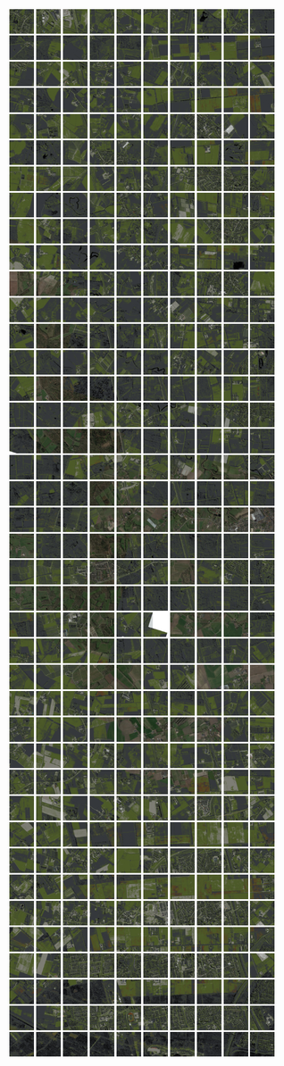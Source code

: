 <html>
<div>
<img src="https://github.com/HakkaTjakka/NL_TILE_MAP/blob/main/18/619/-1033/r.6190.-10330.png" height="44" width="44">
<img src="https://github.com/HakkaTjakka/NL_TILE_MAP/blob/main/18/619/-1033/r.6191.-10330.png" height="44" width="44">
<img src="https://github.com/HakkaTjakka/NL_TILE_MAP/blob/main/18/619/-1033/r.6192.-10330.png" height="44" width="44">
<img src="https://github.com/HakkaTjakka/NL_TILE_MAP/blob/main/18/619/-1033/r.6193.-10330.png" height="44" width="44">
<img src="https://github.com/HakkaTjakka/NL_TILE_MAP/blob/main/18/619/-1033/r.6194.-10330.png" height="44" width="44">
<img src="https://github.com/HakkaTjakka/NL_TILE_MAP/blob/main/18/619/-1033/r.6195.-10330.png" height="44" width="44">
<img src="https://github.com/HakkaTjakka/NL_TILE_MAP/blob/main/18/619/-1033/r.6196.-10330.png" height="44" width="44">
<img src="https://github.com/HakkaTjakka/NL_TILE_MAP/blob/main/18/619/-1033/r.6197.-10330.png" height="44" width="44">
<img src="https://github.com/HakkaTjakka/NL_TILE_MAP/blob/main/18/619/-1033/r.6198.-10330.png" height="44" width="44">
<img src="https://github.com/HakkaTjakka/NL_TILE_MAP/blob/main/18/619/-1033/r.6199.-10330.png" height="44" width="44">
<img src="https://github.com/HakkaTjakka/NL_TILE_MAP/blob/main/18/620/-1033/r.6200.-10330.png" height="44" width="44">
<img src="https://github.com/HakkaTjakka/NL_TILE_MAP/blob/main/18/620/-1033/r.6201.-10330.png" height="44" width="44">
<img src="https://github.com/HakkaTjakka/NL_TILE_MAP/blob/main/18/620/-1033/r.6202.-10330.png" height="44" width="44">
<img src="https://github.com/HakkaTjakka/NL_TILE_MAP/blob/main/18/620/-1033/r.6203.-10330.png" height="44" width="44">
<img src="https://github.com/HakkaTjakka/NL_TILE_MAP/blob/main/18/620/-1033/r.6204.-10330.png" height="44" width="44">
<img src="https://github.com/HakkaTjakka/NL_TILE_MAP/blob/main/18/620/-1033/r.6205.-10330.png" height="44" width="44">
<img src="https://github.com/HakkaTjakka/NL_TILE_MAP/blob/main/18/620/-1033/r.6206.-10330.png" height="44" width="44">
<img src="https://github.com/HakkaTjakka/NL_TILE_MAP/blob/main/18/620/-1033/r.6207.-10330.png" height="44" width="44">
<img src="https://github.com/HakkaTjakka/NL_TILE_MAP/blob/main/18/620/-1033/r.6208.-10330.png" height="44" width="44">
<img src="https://github.com/HakkaTjakka/NL_TILE_MAP/blob/main/18/620/-1033/r.6209.-10330.png" height="44" width="44">
<br>
<img src="https://github.com/HakkaTjakka/NL_TILE_MAP/blob/main/18/619/-1033/r.6190.-10329.png" height="44" width="44">
<img src="https://github.com/HakkaTjakka/NL_TILE_MAP/blob/main/18/619/-1033/r.6191.-10329.png" height="44" width="44">
<img src="https://github.com/HakkaTjakka/NL_TILE_MAP/blob/main/18/619/-1033/r.6192.-10329.png" height="44" width="44">
<img src="https://github.com/HakkaTjakka/NL_TILE_MAP/blob/main/18/619/-1033/r.6193.-10329.png" height="44" width="44">
<img src="https://github.com/HakkaTjakka/NL_TILE_MAP/blob/main/18/619/-1033/r.6194.-10329.png" height="44" width="44">
<img src="https://github.com/HakkaTjakka/NL_TILE_MAP/blob/main/18/619/-1033/r.6195.-10329.png" height="44" width="44">
<img src="https://github.com/HakkaTjakka/NL_TILE_MAP/blob/main/18/619/-1033/r.6196.-10329.png" height="44" width="44">
<img src="https://github.com/HakkaTjakka/NL_TILE_MAP/blob/main/18/619/-1033/r.6197.-10329.png" height="44" width="44">
<img src="https://github.com/HakkaTjakka/NL_TILE_MAP/blob/main/18/619/-1033/r.6198.-10329.png" height="44" width="44">
<img src="https://github.com/HakkaTjakka/NL_TILE_MAP/blob/main/18/619/-1033/r.6199.-10329.png" height="44" width="44">
<img src="https://github.com/HakkaTjakka/NL_TILE_MAP/blob/main/18/620/-1033/r.6200.-10329.png" height="44" width="44">
<img src="https://github.com/HakkaTjakka/NL_TILE_MAP/blob/main/18/620/-1033/r.6201.-10329.png" height="44" width="44">
<img src="https://github.com/HakkaTjakka/NL_TILE_MAP/blob/main/18/620/-1033/r.6202.-10329.png" height="44" width="44">
<img src="https://github.com/HakkaTjakka/NL_TILE_MAP/blob/main/18/620/-1033/r.6203.-10329.png" height="44" width="44">
<img src="https://github.com/HakkaTjakka/NL_TILE_MAP/blob/main/18/620/-1033/r.6204.-10329.png" height="44" width="44">
<img src="https://github.com/HakkaTjakka/NL_TILE_MAP/blob/main/18/620/-1033/r.6205.-10329.png" height="44" width="44">
<img src="https://github.com/HakkaTjakka/NL_TILE_MAP/blob/main/18/620/-1033/r.6206.-10329.png" height="44" width="44">
<img src="https://github.com/HakkaTjakka/NL_TILE_MAP/blob/main/18/620/-1033/r.6207.-10329.png" height="44" width="44">
<img src="https://github.com/HakkaTjakka/NL_TILE_MAP/blob/main/18/620/-1033/r.6208.-10329.png" height="44" width="44">
<img src="https://github.com/HakkaTjakka/NL_TILE_MAP/blob/main/18/620/-1033/r.6209.-10329.png" height="44" width="44">
<br>
<img src="https://github.com/HakkaTjakka/NL_TILE_MAP/blob/main/18/619/-1033/r.6190.-10328.png" height="44" width="44">
<img src="https://github.com/HakkaTjakka/NL_TILE_MAP/blob/main/18/619/-1033/r.6191.-10328.png" height="44" width="44">
<img src="https://github.com/HakkaTjakka/NL_TILE_MAP/blob/main/18/619/-1033/r.6192.-10328.png" height="44" width="44">
<img src="https://github.com/HakkaTjakka/NL_TILE_MAP/blob/main/18/619/-1033/r.6193.-10328.png" height="44" width="44">
<img src="https://github.com/HakkaTjakka/NL_TILE_MAP/blob/main/18/619/-1033/r.6194.-10328.png" height="44" width="44">
<img src="https://github.com/HakkaTjakka/NL_TILE_MAP/blob/main/18/619/-1033/r.6195.-10328.png" height="44" width="44">
<img src="https://github.com/HakkaTjakka/NL_TILE_MAP/blob/main/18/619/-1033/r.6196.-10328.png" height="44" width="44">
<img src="https://github.com/HakkaTjakka/NL_TILE_MAP/blob/main/18/619/-1033/r.6197.-10328.png" height="44" width="44">
<img src="https://github.com/HakkaTjakka/NL_TILE_MAP/blob/main/18/619/-1033/r.6198.-10328.png" height="44" width="44">
<img src="https://github.com/HakkaTjakka/NL_TILE_MAP/blob/main/18/619/-1033/r.6199.-10328.png" height="44" width="44">
<img src="https://github.com/HakkaTjakka/NL_TILE_MAP/blob/main/18/620/-1033/r.6200.-10328.png" height="44" width="44">
<img src="https://github.com/HakkaTjakka/NL_TILE_MAP/blob/main/18/620/-1033/r.6201.-10328.png" height="44" width="44">
<img src="https://github.com/HakkaTjakka/NL_TILE_MAP/blob/main/18/620/-1033/r.6202.-10328.png" height="44" width="44">
<img src="https://github.com/HakkaTjakka/NL_TILE_MAP/blob/main/18/620/-1033/r.6203.-10328.png" height="44" width="44">
<img src="https://github.com/HakkaTjakka/NL_TILE_MAP/blob/main/18/620/-1033/r.6204.-10328.png" height="44" width="44">
<img src="https://github.com/HakkaTjakka/NL_TILE_MAP/blob/main/18/620/-1033/r.6205.-10328.png" height="44" width="44">
<img src="https://github.com/HakkaTjakka/NL_TILE_MAP/blob/main/18/620/-1033/r.6206.-10328.png" height="44" width="44">
<img src="https://github.com/HakkaTjakka/NL_TILE_MAP/blob/main/18/620/-1033/r.6207.-10328.png" height="44" width="44">
<img src="https://github.com/HakkaTjakka/NL_TILE_MAP/blob/main/18/620/-1033/r.6208.-10328.png" height="44" width="44">
<img src="https://github.com/HakkaTjakka/NL_TILE_MAP/blob/main/18/620/-1033/r.6209.-10328.png" height="44" width="44">
<br>
<img src="https://github.com/HakkaTjakka/NL_TILE_MAP/blob/main/18/619/-1033/r.6190.-10327.png" height="44" width="44">
<img src="https://github.com/HakkaTjakka/NL_TILE_MAP/blob/main/18/619/-1033/r.6191.-10327.png" height="44" width="44">
<img src="https://github.com/HakkaTjakka/NL_TILE_MAP/blob/main/18/619/-1033/r.6192.-10327.png" height="44" width="44">
<img src="https://github.com/HakkaTjakka/NL_TILE_MAP/blob/main/18/619/-1033/r.6193.-10327.png" height="44" width="44">
<img src="https://github.com/HakkaTjakka/NL_TILE_MAP/blob/main/18/619/-1033/r.6194.-10327.png" height="44" width="44">
<img src="https://github.com/HakkaTjakka/NL_TILE_MAP/blob/main/18/619/-1033/r.6195.-10327.png" height="44" width="44">
<img src="https://github.com/HakkaTjakka/NL_TILE_MAP/blob/main/18/619/-1033/r.6196.-10327.png" height="44" width="44">
<img src="https://github.com/HakkaTjakka/NL_TILE_MAP/blob/main/18/619/-1033/r.6197.-10327.png" height="44" width="44">
<img src="https://github.com/HakkaTjakka/NL_TILE_MAP/blob/main/18/619/-1033/r.6198.-10327.png" height="44" width="44">
<img src="https://github.com/HakkaTjakka/NL_TILE_MAP/blob/main/18/619/-1033/r.6199.-10327.png" height="44" width="44">
<img src="https://github.com/HakkaTjakka/NL_TILE_MAP/blob/main/18/620/-1033/r.6200.-10327.png" height="44" width="44">
<img src="https://github.com/HakkaTjakka/NL_TILE_MAP/blob/main/18/620/-1033/r.6201.-10327.png" height="44" width="44">
<img src="https://github.com/HakkaTjakka/NL_TILE_MAP/blob/main/18/620/-1033/r.6202.-10327.png" height="44" width="44">
<img src="https://github.com/HakkaTjakka/NL_TILE_MAP/blob/main/18/620/-1033/r.6203.-10327.png" height="44" width="44">
<img src="https://github.com/HakkaTjakka/NL_TILE_MAP/blob/main/18/620/-1033/r.6204.-10327.png" height="44" width="44">
<img src="https://github.com/HakkaTjakka/NL_TILE_MAP/blob/main/18/620/-1033/r.6205.-10327.png" height="44" width="44">
<img src="https://github.com/HakkaTjakka/NL_TILE_MAP/blob/main/18/620/-1033/r.6206.-10327.png" height="44" width="44">
<img src="https://github.com/HakkaTjakka/NL_TILE_MAP/blob/main/18/620/-1033/r.6207.-10327.png" height="44" width="44">
<img src="https://github.com/HakkaTjakka/NL_TILE_MAP/blob/main/18/620/-1033/r.6208.-10327.png" height="44" width="44">
<img src="https://github.com/HakkaTjakka/NL_TILE_MAP/blob/main/18/620/-1033/r.6209.-10327.png" height="44" width="44">
<br>
<img src="https://github.com/HakkaTjakka/NL_TILE_MAP/blob/main/18/619/-1033/r.6190.-10326.png" height="44" width="44">
<img src="https://github.com/HakkaTjakka/NL_TILE_MAP/blob/main/18/619/-1033/r.6191.-10326.png" height="44" width="44">
<img src="https://github.com/HakkaTjakka/NL_TILE_MAP/blob/main/18/619/-1033/r.6192.-10326.png" height="44" width="44">
<img src="https://github.com/HakkaTjakka/NL_TILE_MAP/blob/main/18/619/-1033/r.6193.-10326.png" height="44" width="44">
<img src="https://github.com/HakkaTjakka/NL_TILE_MAP/blob/main/18/619/-1033/r.6194.-10326.png" height="44" width="44">
<img src="https://github.com/HakkaTjakka/NL_TILE_MAP/blob/main/18/619/-1033/r.6195.-10326.png" height="44" width="44">
<img src="https://github.com/HakkaTjakka/NL_TILE_MAP/blob/main/18/619/-1033/r.6196.-10326.png" height="44" width="44">
<img src="https://github.com/HakkaTjakka/NL_TILE_MAP/blob/main/18/619/-1033/r.6197.-10326.png" height="44" width="44">
<img src="https://github.com/HakkaTjakka/NL_TILE_MAP/blob/main/18/619/-1033/r.6198.-10326.png" height="44" width="44">
<img src="https://github.com/HakkaTjakka/NL_TILE_MAP/blob/main/18/619/-1033/r.6199.-10326.png" height="44" width="44">
<img src="https://github.com/HakkaTjakka/NL_TILE_MAP/blob/main/18/620/-1033/r.6200.-10326.png" height="44" width="44">
<img src="https://github.com/HakkaTjakka/NL_TILE_MAP/blob/main/18/620/-1033/r.6201.-10326.png" height="44" width="44">
<img src="https://github.com/HakkaTjakka/NL_TILE_MAP/blob/main/18/620/-1033/r.6202.-10326.png" height="44" width="44">
<img src="https://github.com/HakkaTjakka/NL_TILE_MAP/blob/main/18/620/-1033/r.6203.-10326.png" height="44" width="44">
<img src="https://github.com/HakkaTjakka/NL_TILE_MAP/blob/main/18/620/-1033/r.6204.-10326.png" height="44" width="44">
<img src="https://github.com/HakkaTjakka/NL_TILE_MAP/blob/main/18/620/-1033/r.6205.-10326.png" height="44" width="44">
<img src="https://github.com/HakkaTjakka/NL_TILE_MAP/blob/main/18/620/-1033/r.6206.-10326.png" height="44" width="44">
<img src="https://github.com/HakkaTjakka/NL_TILE_MAP/blob/main/18/620/-1033/r.6207.-10326.png" height="44" width="44">
<img src="https://github.com/HakkaTjakka/NL_TILE_MAP/blob/main/18/620/-1033/r.6208.-10326.png" height="44" width="44">
<img src="https://github.com/HakkaTjakka/NL_TILE_MAP/blob/main/18/620/-1033/r.6209.-10326.png" height="44" width="44">
<br>
<img src="https://github.com/HakkaTjakka/NL_TILE_MAP/blob/main/18/619/-1033/r.6190.-10325.png" height="44" width="44">
<img src="https://github.com/HakkaTjakka/NL_TILE_MAP/blob/main/18/619/-1033/r.6191.-10325.png" height="44" width="44">
<img src="https://github.com/HakkaTjakka/NL_TILE_MAP/blob/main/18/619/-1033/r.6192.-10325.png" height="44" width="44">
<img src="https://github.com/HakkaTjakka/NL_TILE_MAP/blob/main/18/619/-1033/r.6193.-10325.png" height="44" width="44">
<img src="https://github.com/HakkaTjakka/NL_TILE_MAP/blob/main/18/619/-1033/r.6194.-10325.png" height="44" width="44">
<img src="https://github.com/HakkaTjakka/NL_TILE_MAP/blob/main/18/619/-1033/r.6195.-10325.png" height="44" width="44">
<img src="https://github.com/HakkaTjakka/NL_TILE_MAP/blob/main/18/619/-1033/r.6196.-10325.png" height="44" width="44">
<img src="https://github.com/HakkaTjakka/NL_TILE_MAP/blob/main/18/619/-1033/r.6197.-10325.png" height="44" width="44">
<img src="https://github.com/HakkaTjakka/NL_TILE_MAP/blob/main/18/619/-1033/r.6198.-10325.png" height="44" width="44">
<img src="https://github.com/HakkaTjakka/NL_TILE_MAP/blob/main/18/619/-1033/r.6199.-10325.png" height="44" width="44">
<img src="https://github.com/HakkaTjakka/NL_TILE_MAP/blob/main/18/620/-1033/r.6200.-10325.png" height="44" width="44">
<img src="https://github.com/HakkaTjakka/NL_TILE_MAP/blob/main/18/620/-1033/r.6201.-10325.png" height="44" width="44">
<img src="https://github.com/HakkaTjakka/NL_TILE_MAP/blob/main/18/620/-1033/r.6202.-10325.png" height="44" width="44">
<img src="https://github.com/HakkaTjakka/NL_TILE_MAP/blob/main/18/620/-1033/r.6203.-10325.png" height="44" width="44">
<img src="https://github.com/HakkaTjakka/NL_TILE_MAP/blob/main/18/620/-1033/r.6204.-10325.png" height="44" width="44">
<img src="https://github.com/HakkaTjakka/NL_TILE_MAP/blob/main/18/620/-1033/r.6205.-10325.png" height="44" width="44">
<img src="https://github.com/HakkaTjakka/NL_TILE_MAP/blob/main/18/620/-1033/r.6206.-10325.png" height="44" width="44">
<img src="https://github.com/HakkaTjakka/NL_TILE_MAP/blob/main/18/620/-1033/r.6207.-10325.png" height="44" width="44">
<img src="https://github.com/HakkaTjakka/NL_TILE_MAP/blob/main/18/620/-1033/r.6208.-10325.png" height="44" width="44">
<img src="https://github.com/HakkaTjakka/NL_TILE_MAP/blob/main/18/620/-1033/r.6209.-10325.png" height="44" width="44">
<br>
<img src="https://github.com/HakkaTjakka/NL_TILE_MAP/blob/main/18/619/-1033/r.6190.-10324.png" height="44" width="44">
<img src="https://github.com/HakkaTjakka/NL_TILE_MAP/blob/main/18/619/-1033/r.6191.-10324.png" height="44" width="44">
<img src="https://github.com/HakkaTjakka/NL_TILE_MAP/blob/main/18/619/-1033/r.6192.-10324.png" height="44" width="44">
<img src="https://github.com/HakkaTjakka/NL_TILE_MAP/blob/main/18/619/-1033/r.6193.-10324.png" height="44" width="44">
<img src="https://github.com/HakkaTjakka/NL_TILE_MAP/blob/main/18/619/-1033/r.6194.-10324.png" height="44" width="44">
<img src="https://github.com/HakkaTjakka/NL_TILE_MAP/blob/main/18/619/-1033/r.6195.-10324.png" height="44" width="44">
<img src="https://github.com/HakkaTjakka/NL_TILE_MAP/blob/main/18/619/-1033/r.6196.-10324.png" height="44" width="44">
<img src="https://github.com/HakkaTjakka/NL_TILE_MAP/blob/main/18/619/-1033/r.6197.-10324.png" height="44" width="44">
<img src="https://github.com/HakkaTjakka/NL_TILE_MAP/blob/main/18/619/-1033/r.6198.-10324.png" height="44" width="44">
<img src="https://github.com/HakkaTjakka/NL_TILE_MAP/blob/main/18/619/-1033/r.6199.-10324.png" height="44" width="44">
<img src="https://github.com/HakkaTjakka/NL_TILE_MAP/blob/main/18/620/-1033/r.6200.-10324.png" height="44" width="44">
<img src="https://github.com/HakkaTjakka/NL_TILE_MAP/blob/main/18/620/-1033/r.6201.-10324.png" height="44" width="44">
<img src="https://github.com/HakkaTjakka/NL_TILE_MAP/blob/main/18/620/-1033/r.6202.-10324.png" height="44" width="44">
<img src="https://github.com/HakkaTjakka/NL_TILE_MAP/blob/main/18/620/-1033/r.6203.-10324.png" height="44" width="44">
<img src="https://github.com/HakkaTjakka/NL_TILE_MAP/blob/main/18/620/-1033/r.6204.-10324.png" height="44" width="44">
<img src="https://github.com/HakkaTjakka/NL_TILE_MAP/blob/main/18/620/-1033/r.6205.-10324.png" height="44" width="44">
<img src="https://github.com/HakkaTjakka/NL_TILE_MAP/blob/main/18/620/-1033/r.6206.-10324.png" height="44" width="44">
<img src="https://github.com/HakkaTjakka/NL_TILE_MAP/blob/main/18/620/-1033/r.6207.-10324.png" height="44" width="44">
<img src="https://github.com/HakkaTjakka/NL_TILE_MAP/blob/main/18/620/-1033/r.6208.-10324.png" height="44" width="44">
<img src="https://github.com/HakkaTjakka/NL_TILE_MAP/blob/main/18/620/-1033/r.6209.-10324.png" height="44" width="44">
<br>
<img src="https://github.com/HakkaTjakka/NL_TILE_MAP/blob/main/18/619/-1033/r.6190.-10323.png" height="44" width="44">
<img src="https://github.com/HakkaTjakka/NL_TILE_MAP/blob/main/18/619/-1033/r.6191.-10323.png" height="44" width="44">
<img src="https://github.com/HakkaTjakka/NL_TILE_MAP/blob/main/18/619/-1033/r.6192.-10323.png" height="44" width="44">
<img src="https://github.com/HakkaTjakka/NL_TILE_MAP/blob/main/18/619/-1033/r.6193.-10323.png" height="44" width="44">
<img src="https://github.com/HakkaTjakka/NL_TILE_MAP/blob/main/18/619/-1033/r.6194.-10323.png" height="44" width="44">
<img src="https://github.com/HakkaTjakka/NL_TILE_MAP/blob/main/18/619/-1033/r.6195.-10323.png" height="44" width="44">
<img src="https://github.com/HakkaTjakka/NL_TILE_MAP/blob/main/18/619/-1033/r.6196.-10323.png" height="44" width="44">
<img src="https://github.com/HakkaTjakka/NL_TILE_MAP/blob/main/18/619/-1033/r.6197.-10323.png" height="44" width="44">
<img src="https://github.com/HakkaTjakka/NL_TILE_MAP/blob/main/18/619/-1033/r.6198.-10323.png" height="44" width="44">
<img src="https://github.com/HakkaTjakka/NL_TILE_MAP/blob/main/18/619/-1033/r.6199.-10323.png" height="44" width="44">
<img src="https://github.com/HakkaTjakka/NL_TILE_MAP/blob/main/18/620/-1033/r.6200.-10323.png" height="44" width="44">
<img src="https://github.com/HakkaTjakka/NL_TILE_MAP/blob/main/18/620/-1033/r.6201.-10323.png" height="44" width="44">
<img src="https://github.com/HakkaTjakka/NL_TILE_MAP/blob/main/18/620/-1033/r.6202.-10323.png" height="44" width="44">
<img src="https://github.com/HakkaTjakka/NL_TILE_MAP/blob/main/18/620/-1033/r.6203.-10323.png" height="44" width="44">
<img src="https://github.com/HakkaTjakka/NL_TILE_MAP/blob/main/18/620/-1033/r.6204.-10323.png" height="44" width="44">
<img src="https://github.com/HakkaTjakka/NL_TILE_MAP/blob/main/18/620/-1033/r.6205.-10323.png" height="44" width="44">
<img src="https://github.com/HakkaTjakka/NL_TILE_MAP/blob/main/18/620/-1033/r.6206.-10323.png" height="44" width="44">
<img src="https://github.com/HakkaTjakka/NL_TILE_MAP/blob/main/18/620/-1033/r.6207.-10323.png" height="44" width="44">
<img src="https://github.com/HakkaTjakka/NL_TILE_MAP/blob/main/18/620/-1033/r.6208.-10323.png" height="44" width="44">
<img src="https://github.com/HakkaTjakka/NL_TILE_MAP/blob/main/18/620/-1033/r.6209.-10323.png" height="44" width="44">
<br>
<img src="https://github.com/HakkaTjakka/NL_TILE_MAP/blob/main/18/619/-1033/r.6190.-10322.png" height="44" width="44">
<img src="https://github.com/HakkaTjakka/NL_TILE_MAP/blob/main/18/619/-1033/r.6191.-10322.png" height="44" width="44">
<img src="https://github.com/HakkaTjakka/NL_TILE_MAP/blob/main/18/619/-1033/r.6192.-10322.png" height="44" width="44">
<img src="https://github.com/HakkaTjakka/NL_TILE_MAP/blob/main/18/619/-1033/r.6193.-10322.png" height="44" width="44">
<img src="https://github.com/HakkaTjakka/NL_TILE_MAP/blob/main/18/619/-1033/r.6194.-10322.png" height="44" width="44">
<img src="https://github.com/HakkaTjakka/NL_TILE_MAP/blob/main/18/619/-1033/r.6195.-10322.png" height="44" width="44">
<img src="https://github.com/HakkaTjakka/NL_TILE_MAP/blob/main/18/619/-1033/r.6196.-10322.png" height="44" width="44">
<img src="https://github.com/HakkaTjakka/NL_TILE_MAP/blob/main/18/619/-1033/r.6197.-10322.png" height="44" width="44">
<img src="https://github.com/HakkaTjakka/NL_TILE_MAP/blob/main/18/619/-1033/r.6198.-10322.png" height="44" width="44">
<img src="https://github.com/HakkaTjakka/NL_TILE_MAP/blob/main/18/619/-1033/r.6199.-10322.png" height="44" width="44">
<img src="https://github.com/HakkaTjakka/NL_TILE_MAP/blob/main/18/620/-1033/r.6200.-10322.png" height="44" width="44">
<img src="https://github.com/HakkaTjakka/NL_TILE_MAP/blob/main/18/620/-1033/r.6201.-10322.png" height="44" width="44">
<img src="https://github.com/HakkaTjakka/NL_TILE_MAP/blob/main/18/620/-1033/r.6202.-10322.png" height="44" width="44">
<img src="https://github.com/HakkaTjakka/NL_TILE_MAP/blob/main/18/620/-1033/r.6203.-10322.png" height="44" width="44">
<img src="https://github.com/HakkaTjakka/NL_TILE_MAP/blob/main/18/620/-1033/r.6204.-10322.png" height="44" width="44">
<img src="https://github.com/HakkaTjakka/NL_TILE_MAP/blob/main/18/620/-1033/r.6205.-10322.png" height="44" width="44">
<img src="https://github.com/HakkaTjakka/NL_TILE_MAP/blob/main/18/620/-1033/r.6206.-10322.png" height="44" width="44">
<img src="https://github.com/HakkaTjakka/NL_TILE_MAP/blob/main/18/620/-1033/r.6207.-10322.png" height="44" width="44">
<img src="https://github.com/HakkaTjakka/NL_TILE_MAP/blob/main/18/620/-1033/r.6208.-10322.png" height="44" width="44">
<img src="https://github.com/HakkaTjakka/NL_TILE_MAP/blob/main/18/620/-1033/r.6209.-10322.png" height="44" width="44">
<br>
<img src="https://github.com/HakkaTjakka/NL_TILE_MAP/blob/main/18/619/-1033/r.6190.-10321.png" height="44" width="44">
<img src="https://github.com/HakkaTjakka/NL_TILE_MAP/blob/main/18/619/-1033/r.6191.-10321.png" height="44" width="44">
<img src="https://github.com/HakkaTjakka/NL_TILE_MAP/blob/main/18/619/-1033/r.6192.-10321.png" height="44" width="44">
<img src="https://github.com/HakkaTjakka/NL_TILE_MAP/blob/main/18/619/-1033/r.6193.-10321.png" height="44" width="44">
<img src="https://github.com/HakkaTjakka/NL_TILE_MAP/blob/main/18/619/-1033/r.6194.-10321.png" height="44" width="44">
<img src="https://github.com/HakkaTjakka/NL_TILE_MAP/blob/main/18/619/-1033/r.6195.-10321.png" height="44" width="44">
<img src="https://github.com/HakkaTjakka/NL_TILE_MAP/blob/main/18/619/-1033/r.6196.-10321.png" height="44" width="44">
<img src="https://github.com/HakkaTjakka/NL_TILE_MAP/blob/main/18/619/-1033/r.6197.-10321.png" height="44" width="44">
<img src="https://github.com/HakkaTjakka/NL_TILE_MAP/blob/main/18/619/-1033/r.6198.-10321.png" height="44" width="44">
<img src="https://github.com/HakkaTjakka/NL_TILE_MAP/blob/main/18/619/-1033/r.6199.-10321.png" height="44" width="44">
<img src="https://github.com/HakkaTjakka/NL_TILE_MAP/blob/main/18/620/-1033/r.6200.-10321.png" height="44" width="44">
<img src="https://github.com/HakkaTjakka/NL_TILE_MAP/blob/main/18/620/-1033/r.6201.-10321.png" height="44" width="44">
<img src="https://github.com/HakkaTjakka/NL_TILE_MAP/blob/main/18/620/-1033/r.6202.-10321.png" height="44" width="44">
<img src="https://github.com/HakkaTjakka/NL_TILE_MAP/blob/main/18/620/-1033/r.6203.-10321.png" height="44" width="44">
<img src="https://github.com/HakkaTjakka/NL_TILE_MAP/blob/main/18/620/-1033/r.6204.-10321.png" height="44" width="44">
<img src="https://github.com/HakkaTjakka/NL_TILE_MAP/blob/main/18/620/-1033/r.6205.-10321.png" height="44" width="44">
<img src="https://github.com/HakkaTjakka/NL_TILE_MAP/blob/main/18/620/-1033/r.6206.-10321.png" height="44" width="44">
<img src="https://github.com/HakkaTjakka/NL_TILE_MAP/blob/main/18/620/-1033/r.6207.-10321.png" height="44" width="44">
<img src="https://github.com/HakkaTjakka/NL_TILE_MAP/blob/main/18/620/-1033/r.6208.-10321.png" height="44" width="44">
<img src="https://github.com/HakkaTjakka/NL_TILE_MAP/blob/main/18/620/-1033/r.6209.-10321.png" height="44" width="44">
<br>
<img src="https://github.com/HakkaTjakka/NL_TILE_MAP/blob/main/18/619/-1032/r.6190.-10320.png" height="44" width="44">
<img src="https://github.com/HakkaTjakka/NL_TILE_MAP/blob/main/18/619/-1032/r.6191.-10320.png" height="44" width="44">
<img src="https://github.com/HakkaTjakka/NL_TILE_MAP/blob/main/18/619/-1032/r.6192.-10320.png" height="44" width="44">
<img src="https://github.com/HakkaTjakka/NL_TILE_MAP/blob/main/18/619/-1032/r.6193.-10320.png" height="44" width="44">
<img src="https://github.com/HakkaTjakka/NL_TILE_MAP/blob/main/18/619/-1032/r.6194.-10320.png" height="44" width="44">
<img src="https://github.com/HakkaTjakka/NL_TILE_MAP/blob/main/18/619/-1032/r.6195.-10320.png" height="44" width="44">
<img src="https://github.com/HakkaTjakka/NL_TILE_MAP/blob/main/18/619/-1032/r.6196.-10320.png" height="44" width="44">
<img src="https://github.com/HakkaTjakka/NL_TILE_MAP/blob/main/18/619/-1032/r.6197.-10320.png" height="44" width="44">
<img src="https://github.com/HakkaTjakka/NL_TILE_MAP/blob/main/18/619/-1032/r.6198.-10320.png" height="44" width="44">
<img src="https://github.com/HakkaTjakka/NL_TILE_MAP/blob/main/18/619/-1032/r.6199.-10320.png" height="44" width="44">
<img src="https://github.com/HakkaTjakka/NL_TILE_MAP/blob/main/18/620/-1032/r.6200.-10320.png" height="44" width="44">
<img src="https://github.com/HakkaTjakka/NL_TILE_MAP/blob/main/18/620/-1032/r.6201.-10320.png" height="44" width="44">
<img src="https://github.com/HakkaTjakka/NL_TILE_MAP/blob/main/18/620/-1032/r.6202.-10320.png" height="44" width="44">
<img src="https://github.com/HakkaTjakka/NL_TILE_MAP/blob/main/18/620/-1032/r.6203.-10320.png" height="44" width="44">
<img src="https://github.com/HakkaTjakka/NL_TILE_MAP/blob/main/18/620/-1032/r.6204.-10320.png" height="44" width="44">
<img src="https://github.com/HakkaTjakka/NL_TILE_MAP/blob/main/18/620/-1032/r.6205.-10320.png" height="44" width="44">
<img src="https://github.com/HakkaTjakka/NL_TILE_MAP/blob/main/18/620/-1032/r.6206.-10320.png" height="44" width="44">
<img src="https://github.com/HakkaTjakka/NL_TILE_MAP/blob/main/18/620/-1032/r.6207.-10320.png" height="44" width="44">
<img src="https://github.com/HakkaTjakka/NL_TILE_MAP/blob/main/18/620/-1032/r.6208.-10320.png" height="44" width="44">
<img src="https://github.com/HakkaTjakka/NL_TILE_MAP/blob/main/18/620/-1032/r.6209.-10320.png" height="44" width="44">
<br>
<img src="https://github.com/HakkaTjakka/NL_TILE_MAP/blob/main/18/619/-1032/r.6190.-10319.png" height="44" width="44">
<img src="https://github.com/HakkaTjakka/NL_TILE_MAP/blob/main/18/619/-1032/r.6191.-10319.png" height="44" width="44">
<img src="https://github.com/HakkaTjakka/NL_TILE_MAP/blob/main/18/619/-1032/r.6192.-10319.png" height="44" width="44">
<img src="https://github.com/HakkaTjakka/NL_TILE_MAP/blob/main/18/619/-1032/r.6193.-10319.png" height="44" width="44">
<img src="https://github.com/HakkaTjakka/NL_TILE_MAP/blob/main/18/619/-1032/r.6194.-10319.png" height="44" width="44">
<img src="https://github.com/HakkaTjakka/NL_TILE_MAP/blob/main/18/619/-1032/r.6195.-10319.png" height="44" width="44">
<img src="https://github.com/HakkaTjakka/NL_TILE_MAP/blob/main/18/619/-1032/r.6196.-10319.png" height="44" width="44">
<img src="https://github.com/HakkaTjakka/NL_TILE_MAP/blob/main/18/619/-1032/r.6197.-10319.png" height="44" width="44">
<img src="https://github.com/HakkaTjakka/NL_TILE_MAP/blob/main/18/619/-1032/r.6198.-10319.png" height="44" width="44">
<img src="https://github.com/HakkaTjakka/NL_TILE_MAP/blob/main/18/619/-1032/r.6199.-10319.png" height="44" width="44">
<img src="https://github.com/HakkaTjakka/NL_TILE_MAP/blob/main/18/620/-1032/r.6200.-10319.png" height="44" width="44">
<img src="https://github.com/HakkaTjakka/NL_TILE_MAP/blob/main/18/620/-1032/r.6201.-10319.png" height="44" width="44">
<img src="https://github.com/HakkaTjakka/NL_TILE_MAP/blob/main/18/620/-1032/r.6202.-10319.png" height="44" width="44">
<img src="https://github.com/HakkaTjakka/NL_TILE_MAP/blob/main/18/620/-1032/r.6203.-10319.png" height="44" width="44">
<img src="https://github.com/HakkaTjakka/NL_TILE_MAP/blob/main/18/620/-1032/r.6204.-10319.png" height="44" width="44">
<img src="https://github.com/HakkaTjakka/NL_TILE_MAP/blob/main/18/620/-1032/r.6205.-10319.png" height="44" width="44">
<img src="https://github.com/HakkaTjakka/NL_TILE_MAP/blob/main/18/620/-1032/r.6206.-10319.png" height="44" width="44">
<img src="https://github.com/HakkaTjakka/NL_TILE_MAP/blob/main/18/620/-1032/r.6207.-10319.png" height="44" width="44">
<img src="https://github.com/HakkaTjakka/NL_TILE_MAP/blob/main/18/620/-1032/r.6208.-10319.png" height="44" width="44">
<img src="https://github.com/HakkaTjakka/NL_TILE_MAP/blob/main/18/620/-1032/r.6209.-10319.png" height="44" width="44">
<br>
<img src="https://github.com/HakkaTjakka/NL_TILE_MAP/blob/main/18/619/-1032/r.6190.-10318.png" height="44" width="44">
<img src="https://github.com/HakkaTjakka/NL_TILE_MAP/blob/main/18/619/-1032/r.6191.-10318.png" height="44" width="44">
<img src="https://github.com/HakkaTjakka/NL_TILE_MAP/blob/main/18/619/-1032/r.6192.-10318.png" height="44" width="44">
<img src="https://github.com/HakkaTjakka/NL_TILE_MAP/blob/main/18/619/-1032/r.6193.-10318.png" height="44" width="44">
<img src="https://github.com/HakkaTjakka/NL_TILE_MAP/blob/main/18/619/-1032/r.6194.-10318.png" height="44" width="44">
<img src="https://github.com/HakkaTjakka/NL_TILE_MAP/blob/main/18/619/-1032/r.6195.-10318.png" height="44" width="44">
<img src="https://github.com/HakkaTjakka/NL_TILE_MAP/blob/main/18/619/-1032/r.6196.-10318.png" height="44" width="44">
<img src="https://github.com/HakkaTjakka/NL_TILE_MAP/blob/main/18/619/-1032/r.6197.-10318.png" height="44" width="44">
<img src="https://github.com/HakkaTjakka/NL_TILE_MAP/blob/main/18/619/-1032/r.6198.-10318.png" height="44" width="44">
<img src="https://github.com/HakkaTjakka/NL_TILE_MAP/blob/main/18/619/-1032/r.6199.-10318.png" height="44" width="44">
<img src="https://github.com/HakkaTjakka/NL_TILE_MAP/blob/main/18/620/-1032/r.6200.-10318.png" height="44" width="44">
<img src="https://github.com/HakkaTjakka/NL_TILE_MAP/blob/main/18/620/-1032/r.6201.-10318.png" height="44" width="44">
<img src="https://github.com/HakkaTjakka/NL_TILE_MAP/blob/main/18/620/-1032/r.6202.-10318.png" height="44" width="44">
<img src="https://github.com/HakkaTjakka/NL_TILE_MAP/blob/main/18/620/-1032/r.6203.-10318.png" height="44" width="44">
<img src="https://github.com/HakkaTjakka/NL_TILE_MAP/blob/main/18/620/-1032/r.6204.-10318.png" height="44" width="44">
<img src="https://github.com/HakkaTjakka/NL_TILE_MAP/blob/main/18/620/-1032/r.6205.-10318.png" height="44" width="44">
<img src="https://github.com/HakkaTjakka/NL_TILE_MAP/blob/main/18/620/-1032/r.6206.-10318.png" height="44" width="44">
<img src="https://github.com/HakkaTjakka/NL_TILE_MAP/blob/main/18/620/-1032/r.6207.-10318.png" height="44" width="44">
<img src="https://github.com/HakkaTjakka/NL_TILE_MAP/blob/main/18/620/-1032/r.6208.-10318.png" height="44" width="44">
<img src="https://github.com/HakkaTjakka/NL_TILE_MAP/blob/main/18/620/-1032/r.6209.-10318.png" height="44" width="44">
<br>
<img src="https://github.com/HakkaTjakka/NL_TILE_MAP/blob/main/18/619/-1032/r.6190.-10317.png" height="44" width="44">
<img src="https://github.com/HakkaTjakka/NL_TILE_MAP/blob/main/18/619/-1032/r.6191.-10317.png" height="44" width="44">
<img src="https://github.com/HakkaTjakka/NL_TILE_MAP/blob/main/18/619/-1032/r.6192.-10317.png" height="44" width="44">
<img src="https://github.com/HakkaTjakka/NL_TILE_MAP/blob/main/18/619/-1032/r.6193.-10317.png" height="44" width="44">
<img src="https://github.com/HakkaTjakka/NL_TILE_MAP/blob/main/18/619/-1032/r.6194.-10317.png" height="44" width="44">
<img src="https://github.com/HakkaTjakka/NL_TILE_MAP/blob/main/18/619/-1032/r.6195.-10317.png" height="44" width="44">
<img src="https://github.com/HakkaTjakka/NL_TILE_MAP/blob/main/18/619/-1032/r.6196.-10317.png" height="44" width="44">
<img src="https://github.com/HakkaTjakka/NL_TILE_MAP/blob/main/18/619/-1032/r.6197.-10317.png" height="44" width="44">
<img src="https://github.com/HakkaTjakka/NL_TILE_MAP/blob/main/18/619/-1032/r.6198.-10317.png" height="44" width="44">
<img src="https://github.com/HakkaTjakka/NL_TILE_MAP/blob/main/18/619/-1032/r.6199.-10317.png" height="44" width="44">
<img src="https://github.com/HakkaTjakka/NL_TILE_MAP/blob/main/18/620/-1032/r.6200.-10317.png" height="44" width="44">
<img src="https://github.com/HakkaTjakka/NL_TILE_MAP/blob/main/18/620/-1032/r.6201.-10317.png" height="44" width="44">
<img src="https://github.com/HakkaTjakka/NL_TILE_MAP/blob/main/18/620/-1032/r.6202.-10317.png" height="44" width="44">
<img src="https://github.com/HakkaTjakka/NL_TILE_MAP/blob/main/18/620/-1032/r.6203.-10317.png" height="44" width="44">
<img src="https://github.com/HakkaTjakka/NL_TILE_MAP/blob/main/18/620/-1032/r.6204.-10317.png" height="44" width="44">
<img src="https://github.com/HakkaTjakka/NL_TILE_MAP/blob/main/18/620/-1032/r.6205.-10317.png" height="44" width="44">
<img src="https://github.com/HakkaTjakka/NL_TILE_MAP/blob/main/18/620/-1032/r.6206.-10317.png" height="44" width="44">
<img src="https://github.com/HakkaTjakka/NL_TILE_MAP/blob/main/18/620/-1032/r.6207.-10317.png" height="44" width="44">
<img src="https://github.com/HakkaTjakka/NL_TILE_MAP/blob/main/18/620/-1032/r.6208.-10317.png" height="44" width="44">
<img src="https://github.com/HakkaTjakka/NL_TILE_MAP/blob/main/18/620/-1032/r.6209.-10317.png" height="44" width="44">
<br>
<img src="https://github.com/HakkaTjakka/NL_TILE_MAP/blob/main/18/619/-1032/r.6190.-10316.png" height="44" width="44">
<img src="https://github.com/HakkaTjakka/NL_TILE_MAP/blob/main/18/619/-1032/r.6191.-10316.png" height="44" width="44">
<img src="https://github.com/HakkaTjakka/NL_TILE_MAP/blob/main/18/619/-1032/r.6192.-10316.png" height="44" width="44">
<img src="https://github.com/HakkaTjakka/NL_TILE_MAP/blob/main/18/619/-1032/r.6193.-10316.png" height="44" width="44">
<img src="https://github.com/HakkaTjakka/NL_TILE_MAP/blob/main/18/619/-1032/r.6194.-10316.png" height="44" width="44">
<img src="https://github.com/HakkaTjakka/NL_TILE_MAP/blob/main/18/619/-1032/r.6195.-10316.png" height="44" width="44">
<img src="https://github.com/HakkaTjakka/NL_TILE_MAP/blob/main/18/619/-1032/r.6196.-10316.png" height="44" width="44">
<img src="https://github.com/HakkaTjakka/NL_TILE_MAP/blob/main/18/619/-1032/r.6197.-10316.png" height="44" width="44">
<img src="https://github.com/HakkaTjakka/NL_TILE_MAP/blob/main/18/619/-1032/r.6198.-10316.png" height="44" width="44">
<img src="https://github.com/HakkaTjakka/NL_TILE_MAP/blob/main/18/619/-1032/r.6199.-10316.png" height="44" width="44">
<img src="https://github.com/HakkaTjakka/NL_TILE_MAP/blob/main/18/620/-1032/r.6200.-10316.png" height="44" width="44">
<img src="https://github.com/HakkaTjakka/NL_TILE_MAP/blob/main/18/620/-1032/r.6201.-10316.png" height="44" width="44">
<img src="https://github.com/HakkaTjakka/NL_TILE_MAP/blob/main/18/620/-1032/r.6202.-10316.png" height="44" width="44">
<img src="https://github.com/HakkaTjakka/NL_TILE_MAP/blob/main/18/620/-1032/r.6203.-10316.png" height="44" width="44">
<img src="https://github.com/HakkaTjakka/NL_TILE_MAP/blob/main/18/620/-1032/r.6204.-10316.png" height="44" width="44">
<img src="https://github.com/HakkaTjakka/NL_TILE_MAP/blob/main/18/620/-1032/r.6205.-10316.png" height="44" width="44">
<img src="https://github.com/HakkaTjakka/NL_TILE_MAP/blob/main/18/620/-1032/r.6206.-10316.png" height="44" width="44">
<img src="https://github.com/HakkaTjakka/NL_TILE_MAP/blob/main/18/620/-1032/r.6207.-10316.png" height="44" width="44">
<img src="https://github.com/HakkaTjakka/NL_TILE_MAP/blob/main/18/620/-1032/r.6208.-10316.png" height="44" width="44">
<img src="https://github.com/HakkaTjakka/NL_TILE_MAP/blob/main/18/620/-1032/r.6209.-10316.png" height="44" width="44">
<br>
<img src="https://github.com/HakkaTjakka/NL_TILE_MAP/blob/main/18/619/-1032/r.6190.-10315.png" height="44" width="44">
<img src="https://github.com/HakkaTjakka/NL_TILE_MAP/blob/main/18/619/-1032/r.6191.-10315.png" height="44" width="44">
<img src="https://github.com/HakkaTjakka/NL_TILE_MAP/blob/main/18/619/-1032/r.6192.-10315.png" height="44" width="44">
<img src="https://github.com/HakkaTjakka/NL_TILE_MAP/blob/main/18/619/-1032/r.6193.-10315.png" height="44" width="44">
<img src="https://github.com/HakkaTjakka/NL_TILE_MAP/blob/main/18/619/-1032/r.6194.-10315.png" height="44" width="44">
<img src="https://github.com/HakkaTjakka/NL_TILE_MAP/blob/main/18/619/-1032/r.6195.-10315.png" height="44" width="44">
<img src="https://github.com/HakkaTjakka/NL_TILE_MAP/blob/main/18/619/-1032/r.6196.-10315.png" height="44" width="44">
<img src="https://github.com/HakkaTjakka/NL_TILE_MAP/blob/main/18/619/-1032/r.6197.-10315.png" height="44" width="44">
<img src="https://github.com/HakkaTjakka/NL_TILE_MAP/blob/main/18/619/-1032/r.6198.-10315.png" height="44" width="44">
<img src="https://github.com/HakkaTjakka/NL_TILE_MAP/blob/main/18/619/-1032/r.6199.-10315.png" height="44" width="44">
<img src="https://github.com/HakkaTjakka/NL_TILE_MAP/blob/main/18/620/-1032/r.6200.-10315.png" height="44" width="44">
<img src="https://github.com/HakkaTjakka/NL_TILE_MAP/blob/main/18/620/-1032/r.6201.-10315.png" height="44" width="44">
<img src="https://github.com/HakkaTjakka/NL_TILE_MAP/blob/main/18/620/-1032/r.6202.-10315.png" height="44" width="44">
<img src="https://github.com/HakkaTjakka/NL_TILE_MAP/blob/main/18/620/-1032/r.6203.-10315.png" height="44" width="44">
<img src="https://github.com/HakkaTjakka/NL_TILE_MAP/blob/main/18/620/-1032/r.6204.-10315.png" height="44" width="44">
<img src="https://github.com/HakkaTjakka/NL_TILE_MAP/blob/main/18/620/-1032/r.6205.-10315.png" height="44" width="44">
<img src="https://github.com/HakkaTjakka/NL_TILE_MAP/blob/main/18/620/-1032/r.6206.-10315.png" height="44" width="44">
<img src="https://github.com/HakkaTjakka/NL_TILE_MAP/blob/main/18/620/-1032/r.6207.-10315.png" height="44" width="44">
<img src="https://github.com/HakkaTjakka/NL_TILE_MAP/blob/main/18/620/-1032/r.6208.-10315.png" height="44" width="44">
<img src="https://github.com/HakkaTjakka/NL_TILE_MAP/blob/main/18/620/-1032/r.6209.-10315.png" height="44" width="44">
<br>
<img src="https://github.com/HakkaTjakka/NL_TILE_MAP/blob/main/18/619/-1032/r.6190.-10314.png" height="44" width="44">
<img src="https://github.com/HakkaTjakka/NL_TILE_MAP/blob/main/18/619/-1032/r.6191.-10314.png" height="44" width="44">
<img src="https://github.com/HakkaTjakka/NL_TILE_MAP/blob/main/18/619/-1032/r.6192.-10314.png" height="44" width="44">
<img src="https://github.com/HakkaTjakka/NL_TILE_MAP/blob/main/18/619/-1032/r.6193.-10314.png" height="44" width="44">
<img src="https://github.com/HakkaTjakka/NL_TILE_MAP/blob/main/18/619/-1032/r.6194.-10314.png" height="44" width="44">
<img src="https://github.com/HakkaTjakka/NL_TILE_MAP/blob/main/18/619/-1032/r.6195.-10314.png" height="44" width="44">
<img src="https://github.com/HakkaTjakka/NL_TILE_MAP/blob/main/18/619/-1032/r.6196.-10314.png" height="44" width="44">
<img src="https://github.com/HakkaTjakka/NL_TILE_MAP/blob/main/18/619/-1032/r.6197.-10314.png" height="44" width="44">
<img src="https://github.com/HakkaTjakka/NL_TILE_MAP/blob/main/18/619/-1032/r.6198.-10314.png" height="44" width="44">
<img src="https://github.com/HakkaTjakka/NL_TILE_MAP/blob/main/18/619/-1032/r.6199.-10314.png" height="44" width="44">
<img src="https://github.com/HakkaTjakka/NL_TILE_MAP/blob/main/18/620/-1032/r.6200.-10314.png" height="44" width="44">
<img src="https://github.com/HakkaTjakka/NL_TILE_MAP/blob/main/18/620/-1032/r.6201.-10314.png" height="44" width="44">
<img src="https://github.com/HakkaTjakka/NL_TILE_MAP/blob/main/18/620/-1032/r.6202.-10314.png" height="44" width="44">
<img src="https://github.com/HakkaTjakka/NL_TILE_MAP/blob/main/18/620/-1032/r.6203.-10314.png" height="44" width="44">
<img src="https://github.com/HakkaTjakka/NL_TILE_MAP/blob/main/18/620/-1032/r.6204.-10314.png" height="44" width="44">
<img src="https://github.com/HakkaTjakka/NL_TILE_MAP/blob/main/18/620/-1032/r.6205.-10314.png" height="44" width="44">
<img src="https://github.com/HakkaTjakka/NL_TILE_MAP/blob/main/18/620/-1032/r.6206.-10314.png" height="44" width="44">
<img src="https://github.com/HakkaTjakka/NL_TILE_MAP/blob/main/18/620/-1032/r.6207.-10314.png" height="44" width="44">
<img src="https://github.com/HakkaTjakka/NL_TILE_MAP/blob/main/18/620/-1032/r.6208.-10314.png" height="44" width="44">
<img src="https://github.com/HakkaTjakka/NL_TILE_MAP/blob/main/18/620/-1032/r.6209.-10314.png" height="44" width="44">
<br>
<img src="https://github.com/HakkaTjakka/NL_TILE_MAP/blob/main/18/619/-1032/r.6190.-10313.png" height="44" width="44">
<img src="https://github.com/HakkaTjakka/NL_TILE_MAP/blob/main/18/619/-1032/r.6191.-10313.png" height="44" width="44">
<img src="https://github.com/HakkaTjakka/NL_TILE_MAP/blob/main/18/619/-1032/r.6192.-10313.png" height="44" width="44">
<img src="https://github.com/HakkaTjakka/NL_TILE_MAP/blob/main/18/619/-1032/r.6193.-10313.png" height="44" width="44">
<img src="https://github.com/HakkaTjakka/NL_TILE_MAP/blob/main/18/619/-1032/r.6194.-10313.png" height="44" width="44">
<img src="https://github.com/HakkaTjakka/NL_TILE_MAP/blob/main/18/619/-1032/r.6195.-10313.png" height="44" width="44">
<img src="https://github.com/HakkaTjakka/NL_TILE_MAP/blob/main/18/619/-1032/r.6196.-10313.png" height="44" width="44">
<img src="https://github.com/HakkaTjakka/NL_TILE_MAP/blob/main/18/619/-1032/r.6197.-10313.png" height="44" width="44">
<img src="https://github.com/HakkaTjakka/NL_TILE_MAP/blob/main/18/619/-1032/r.6198.-10313.png" height="44" width="44">
<img src="https://github.com/HakkaTjakka/NL_TILE_MAP/blob/main/18/619/-1032/r.6199.-10313.png" height="44" width="44">
<img src="https://github.com/HakkaTjakka/NL_TILE_MAP/blob/main/18/620/-1032/r.6200.-10313.png" height="44" width="44">
<img src="https://github.com/HakkaTjakka/NL_TILE_MAP/blob/main/18/620/-1032/r.6201.-10313.png" height="44" width="44">
<img src="https://github.com/HakkaTjakka/NL_TILE_MAP/blob/main/18/620/-1032/r.6202.-10313.png" height="44" width="44">
<img src="https://github.com/HakkaTjakka/NL_TILE_MAP/blob/main/18/620/-1032/r.6203.-10313.png" height="44" width="44">
<img src="https://github.com/HakkaTjakka/NL_TILE_MAP/blob/main/18/620/-1032/r.6204.-10313.png" height="44" width="44">
<img src="https://github.com/HakkaTjakka/NL_TILE_MAP/blob/main/18/620/-1032/r.6205.-10313.png" height="44" width="44">
<img src="https://github.com/HakkaTjakka/NL_TILE_MAP/blob/main/18/620/-1032/r.6206.-10313.png" height="44" width="44">
<img src="https://github.com/HakkaTjakka/NL_TILE_MAP/blob/main/18/620/-1032/r.6207.-10313.png" height="44" width="44">
<img src="https://github.com/HakkaTjakka/NL_TILE_MAP/blob/main/18/620/-1032/r.6208.-10313.png" height="44" width="44">
<img src="https://github.com/HakkaTjakka/NL_TILE_MAP/blob/main/18/620/-1032/r.6209.-10313.png" height="44" width="44">
<br>
<img src="https://github.com/HakkaTjakka/NL_TILE_MAP/blob/main/18/619/-1032/r.6190.-10312.png" height="44" width="44">
<img src="https://github.com/HakkaTjakka/NL_TILE_MAP/blob/main/18/619/-1032/r.6191.-10312.png" height="44" width="44">
<img src="https://github.com/HakkaTjakka/NL_TILE_MAP/blob/main/18/619/-1032/r.6192.-10312.png" height="44" width="44">
<img src="https://github.com/HakkaTjakka/NL_TILE_MAP/blob/main/18/619/-1032/r.6193.-10312.png" height="44" width="44">
<img src="https://github.com/HakkaTjakka/NL_TILE_MAP/blob/main/18/619/-1032/r.6194.-10312.png" height="44" width="44">
<img src="https://github.com/HakkaTjakka/NL_TILE_MAP/blob/main/18/619/-1032/r.6195.-10312.png" height="44" width="44">
<img src="https://github.com/HakkaTjakka/NL_TILE_MAP/blob/main/18/619/-1032/r.6196.-10312.png" height="44" width="44">
<img src="https://github.com/HakkaTjakka/NL_TILE_MAP/blob/main/18/619/-1032/r.6197.-10312.png" height="44" width="44">
<img src="https://github.com/HakkaTjakka/NL_TILE_MAP/blob/main/18/619/-1032/r.6198.-10312.png" height="44" width="44">
<img src="https://github.com/HakkaTjakka/NL_TILE_MAP/blob/main/18/619/-1032/r.6199.-10312.png" height="44" width="44">
<img src="https://github.com/HakkaTjakka/NL_TILE_MAP/blob/main/18/620/-1032/r.6200.-10312.png" height="44" width="44">
<img src="https://github.com/HakkaTjakka/NL_TILE_MAP/blob/main/18/620/-1032/r.6201.-10312.png" height="44" width="44">
<img src="https://github.com/HakkaTjakka/NL_TILE_MAP/blob/main/18/620/-1032/r.6202.-10312.png" height="44" width="44">
<img src="https://github.com/HakkaTjakka/NL_TILE_MAP/blob/main/18/620/-1032/r.6203.-10312.png" height="44" width="44">
<img src="https://github.com/HakkaTjakka/NL_TILE_MAP/blob/main/18/620/-1032/r.6204.-10312.png" height="44" width="44">
<img src="https://github.com/HakkaTjakka/NL_TILE_MAP/blob/main/18/620/-1032/r.6205.-10312.png" height="44" width="44">
<img src="https://github.com/HakkaTjakka/NL_TILE_MAP/blob/main/18/620/-1032/r.6206.-10312.png" height="44" width="44">
<img src="https://github.com/HakkaTjakka/NL_TILE_MAP/blob/main/18/620/-1032/r.6207.-10312.png" height="44" width="44">
<img src="https://github.com/HakkaTjakka/NL_TILE_MAP/blob/main/18/620/-1032/r.6208.-10312.png" height="44" width="44">
<img src="https://github.com/HakkaTjakka/NL_TILE_MAP/blob/main/18/620/-1032/r.6209.-10312.png" height="44" width="44">
<br>
<img src="https://github.com/HakkaTjakka/NL_TILE_MAP/blob/main/18/619/-1032/r.6190.-10311.png" height="44" width="44">
<img src="https://github.com/HakkaTjakka/NL_TILE_MAP/blob/main/18/619/-1032/r.6191.-10311.png" height="44" width="44">
<img src="https://github.com/HakkaTjakka/NL_TILE_MAP/blob/main/18/619/-1032/r.6192.-10311.png" height="44" width="44">
<img src="https://github.com/HakkaTjakka/NL_TILE_MAP/blob/main/18/619/-1032/r.6193.-10311.png" height="44" width="44">
<img src="https://github.com/HakkaTjakka/NL_TILE_MAP/blob/main/18/619/-1032/r.6194.-10311.png" height="44" width="44">
<img src="https://github.com/HakkaTjakka/NL_TILE_MAP/blob/main/18/619/-1032/r.6195.-10311.png" height="44" width="44">
<img src="https://github.com/HakkaTjakka/NL_TILE_MAP/blob/main/18/619/-1032/r.6196.-10311.png" height="44" width="44">
<img src="https://github.com/HakkaTjakka/NL_TILE_MAP/blob/main/18/619/-1032/r.6197.-10311.png" height="44" width="44">
<img src="https://github.com/HakkaTjakka/NL_TILE_MAP/blob/main/18/619/-1032/r.6198.-10311.png" height="44" width="44">
<img src="https://github.com/HakkaTjakka/NL_TILE_MAP/blob/main/18/619/-1032/r.6199.-10311.png" height="44" width="44">
<img src="https://github.com/HakkaTjakka/NL_TILE_MAP/blob/main/18/620/-1032/r.6200.-10311.png" height="44" width="44">
<img src="https://github.com/HakkaTjakka/NL_TILE_MAP/blob/main/18/620/-1032/r.6201.-10311.png" height="44" width="44">
<img src="https://github.com/HakkaTjakka/NL_TILE_MAP/blob/main/18/620/-1032/r.6202.-10311.png" height="44" width="44">
<img src="https://github.com/HakkaTjakka/NL_TILE_MAP/blob/main/18/620/-1032/r.6203.-10311.png" height="44" width="44">
<img src="https://github.com/HakkaTjakka/NL_TILE_MAP/blob/main/18/620/-1032/r.6204.-10311.png" height="44" width="44">
<img src="https://github.com/HakkaTjakka/NL_TILE_MAP/blob/main/18/620/-1032/r.6205.-10311.png" height="44" width="44">
<img src="https://github.com/HakkaTjakka/NL_TILE_MAP/blob/main/18/620/-1032/r.6206.-10311.png" height="44" width="44">
<img src="https://github.com/HakkaTjakka/NL_TILE_MAP/blob/main/18/620/-1032/r.6207.-10311.png" height="44" width="44">
<img src="https://github.com/HakkaTjakka/NL_TILE_MAP/blob/main/18/620/-1032/r.6208.-10311.png" height="44" width="44">
<img src="https://github.com/HakkaTjakka/NL_TILE_MAP/blob/main/18/620/-1032/r.6209.-10311.png" height="44" width="44">
<br>
</div>
</html>

